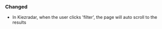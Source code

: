 ### Changed

- In Kiezradar, when the user clicks 'filter', the page will auto scroll to the results
